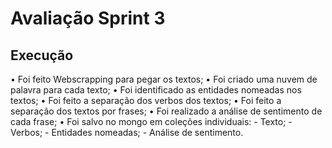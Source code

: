 # Avaliação Sprint 3

## Execução

• Foi feito Webscrapping para pegar os textos;
• Foi criado uma nuvem de palavra para cada texto;
• Foi identificado as entidades nomeadas nos textos;
• Foi feito a separação dos verbos dos textos;
• Foi feito a separação dos textos por frases;
• Foi realizado a análise de sentimento de cada frase;
• Foi salvo no mongo em coleções individuais:
      - Texto;
      - Verbos;
      - Entidades nomeadas;
      - Análise de sentimento.

